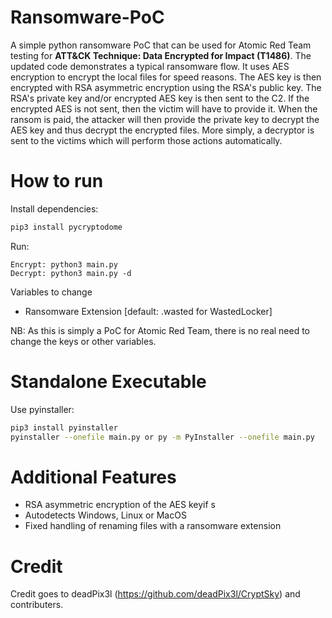# Ransomware-PoC
A simple python ransomware PoC that can be used for Atomic Red Team testing for **ATT&CK Technique: Data Encrypted for Impact (T1486)**. The updated code demonstrates a typical ransomware flow. It uses AES encryption to encrypt the local files for speed reasons. The AES key is then encrypted with RSA asymmetric encryption using the RSA's public key. The RSA's private key and/or encrypted AES key is then sent to the C2. If the encrypted AES is not sent, then the victim will have to provide it. When the ransom is paid, the attacker will then provide the private key to decrypt the AES key and thus decrypt the encrypted files. More simply, a decryptor is sent to the victims which will perform those actions automatically. 

# How to run
Install dependencies:
```bash
pip3 install pycryptodome
```

Run:
```
Encrypt: python3 main.py
Decrypt: python3 main.py -d
```

Variables to change
* Ransomware Extension [default: .wasted for WastedLocker]

NB: As this is simply a PoC for Atomic Red Team, there is no real need to change the keys or other variables.

# Standalone Executable
Use pyinstaller:
```bash
pip3 install pyinstaller
pyinstaller --onefile main.py or py -m PyInstaller --onefile main.py
```

# Additional Features
* RSA asymmetric encryption of the AES keyif s
* Autodetects Windows, Linux or MacOS
* Fixed handling of renaming files with a ransomware extension

# Credit
Credit goes to deadPix3l (https://github.com/deadPix3l/CryptSky) and contributers.
